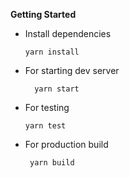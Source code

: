 **Getting Started**

- Install dependencies
  
    ```
    yarn install
    ```

- For starting dev server

   ```
     yarn start
   ```

- For testing

  ```
  yarn test
  ```
- For production build

  ```
   yarn build
  ```

